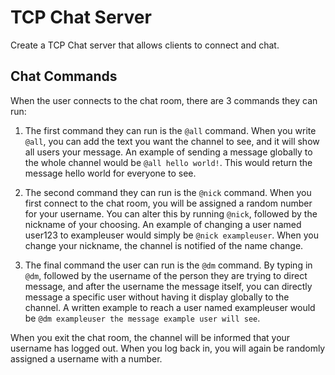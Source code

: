 TCP Chat Server
===

Create a TCP Chat server that allows clients to connect and chat.

## Chat Commands

When the user connects to the chat room, there are 3 commands they can run:

1. The first command they can run is the `@all` command. When you write `@all`, you can add the text you want 
the channel to see, and it will show all users your message. An example of sending a message globally to the 
whole channel would be `@all hello world!`. This would return the message hello world for everyone to see.

2. The second command they can run is the `@nick` command. When you first connect to the chat room, you will be 
assigned a random number for your username. You can alter this by running `@nick`, followed by the nickname of 
your choosing. An example of changing a user named user123 to exampleuser would simply be `@nick exampleuser`. 
When you change your nickname, the channel is notified of the name change.

3. The final command the user can run is the `@dm` command. By typing in `@dm`, 
followed by the username of the person they are trying to direct message, and after the 
username the message itself, you can directly message a specific user without having it display 
globally to the channel. A written example to reach a user named exampleuser would be 
`@dm exampleuser the message example user will see`.

When you exit the chat room, the channel will be informed that your username has logged out. 
When you log back in, you will again be randomly assigned a username with a number.
